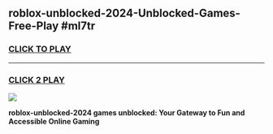 
## roblox-unblocked-2024-Unblocked-Games-Free-Play #ml7tr
<h3>
<a href="https://us.freeplayer.one?title=roblox-unblocked-2024&ref=9M">CLICK TO PLAY</a></h3>
<hr>

<h3>
<a href="https://us.freeplayer.one?title=roblox-unblocked-2024&ref=9M">CLICK 2 PLAY</a>
  
</h3>

<a href="https://us.freeplayer.one?title=roblox-unblocked-2024&ref=9M"><img src="https://clearcache.store/games.png"></a>


**roblox-unblocked-2024 games unblocked: Your Gateway to Fun and Accessible Online Gaming**
